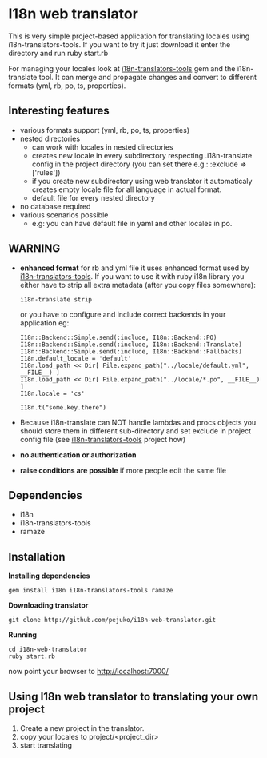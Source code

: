 I18n web translator
===================

This is very simple project-based application for translating locales using
i18n-translators-tools. If you want to try it just download it enter the
directory and run ruby start.rb

For managing your locales look at [i18n-translators-tools][1] gem and the
i18n-translate tool. It can merge and propagate changes and convert to
different formats (yml, rb, po, ts, properties).


Interesting features
--------------------

* various formats support (yml, rb, po, ts, properties)
* nested directories
  * can work with locales in nested directories
  * creates new locale in every subdirectory respecting .i18n-translate config
    in the project directory (you can set there e.g.: :exclude => ['rules'])
  * if you create new subdirectory using web translator it automaticaly creates
    empty locale file for all language in actual format.
  * default file for every nested directory
* no database required
* various scenarios possible
  * e.g: you can have default file in yaml and other locales in po.


WARNING
-------

* **enhanced format** for rb and yml file it uses enhanced format used by
  [i18n-translators-tools][1]. If you want to use it with ruby i18n library
  you either have to strip all extra metadata (after you copy files somewhere):

      i18n-translate strip

  or you have to configure and include correct backends in your application eg:

      I18n::Backend::Simple.send(:include, I18n::Backend::PO)
      I18n::Backend::Simple.send(:include, I18n::Backend::Translate)
      I18n::Backend::Simple.send(:include, I18n::Backend::Fallbacks)
      I18n.default_locale = 'default'
      I18n.load_path << Dir[ File.expand_path("../locale/default.yml", __FILE__) ]
      I18n.load_path << Dir[ File.expand_path("../locale/*.po", __FILE__) ]
      I18n.locale = 'cs'

      I18n.t("some.key.there")

* Because i18n-translate can NOT handle lambdas and procs objects you should store
  them in different sub-directory and set exclude in project config file
  (see [i18n-translators-tools][1] project how)

* **no authentication or authorization**
* **raise conditions are possible** if more people edit the same file


Dependencies
-------------

* i18n
* i18n-translators-tools
* ramaze


Installation
------------

**Installing dependencies**

    gem install i18n i18n-translators-tools ramaze
  
**Downloading translator**

    git clone http://github.com/pejuko/i18n-web-translator.git

**Running**

    cd i18n-web-translator
    ruby start.rb

now point your browser to [http://localhost:7000/][2]


Using I18n web translator to translating your own project
---------------------------------------------------------

1. Create a new project in the translator.
2. copy your locales to project/<project_dir>
3. start translating


  [1]: http://github.com/pejuko/i18n-translators-tools
  [2]: http://localhost:7000/

<!--
vi: filetype=mkd
-->
